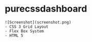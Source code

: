 # purecssdashboard

```
![Screenshot](screenshot.png)
- CSS 3 Grid Layout
- Flex Box System
- HTML 5
```